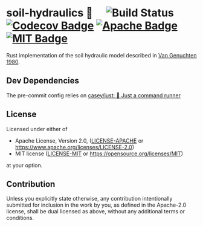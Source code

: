 # soil-hydraulics 🐃 &emsp;![Build Status] [![Codecov Badge]][Codecov Info] [![Apache Badge]][Apache Link] [![MIT Badge]][MIT Link]

[Build Status]: https://github.com/rileyleff/soil-hydraulics/actions/workflows/rust.yml/badge.svg
[Codecov Badge]: https://codecov.io/gh/RileyLeff/soil-hydraulics/graph/badge.svg?token=CEAG74DDK9
[Codecov Info]: https://codecov.io/gh/RileyLeff/soil-hydraulics
[MIT Badge]: https://img.shields.io/badge/License-MIT-yellow.svg
[MIT Link]: https://opensource.org/licenses/MIT
[Apache Badge]: https://img.shields.io/badge/License-Apache_2.0-blue.svg
[Apache Link]: https://opensource.org/licenses/Apache-2.0

Rust implementation of the soil hydraulic model described in
[Van Genuchten 1980](doi.org/10.2136/sssaj1980.03615995004400050002x).

## Dev Dependencies
The pre-commit config relies on [casey/just: 🤖 Just a command runner](https://github.com/casey/just)

## License

Licensed under either of

* Apache License, Version 2.0, ([LICENSE-APACHE](LICENSE-APACHE) or https://www.apache.org/licenses/LICENSE-2.0)
* MIT license ([LICENSE-MIT](LICENSE-MIT) or https://opensource.org/licenses/MIT)

at your option.

## Contribution

Unless you explicitly state otherwise, any contribution intentionally
submitted for inclusion in the work by you, as defined in the Apache-2.0
license, shall be dual licensed as above, without any additional terms or
conditions.
